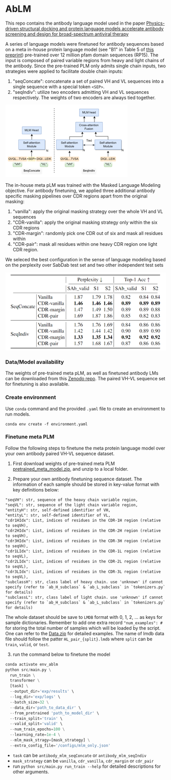 # AbLM
This repo contains the antibody language model used in the paper [Physics-driven structural docking and protein language models accelerate antibody screening and design for broad-spectrum antiviral therapy](https://www.biorxiv.org/content/10.1101/2024.03.01.582176v1)

A series of language models were finetuned for antibody sequences based on a meta in-house protein language model (see "B1" in Table 5 of [this preprint](https://www.ncbi.nlm.nih.gov/pmc/articles/PMC10418537/)) pre-trained over 12 million pfam domain sequences (RP15). The input is composed of paired variable regions from heavy and light chains of the antibody. Since the pre-trained PLM only admits single chain inputs, two strategies were applied to facilitate double chain inputs:

1. "seqConcate": concatenate a set of paired VH and VL sequences into a single sequence with a special token `<SEP>`.
2. "seqIndiv": utilize two encoders admitting VH and VL sequences respectively. The weights of two encoders are always tied together.

![facilitate double chains](illustrations/double_chains.png)

The in-house meta pLM was trained with the Masked Language Modeling objective. For antibody finetuning, we applied three additional antibody specific masking pipelines over CDR regions apart from the original masking:

1. "vanilla": apply the original masking strategy over the whole VH and VL sequences
2. "CDR-vanilla": apply the original masking strategy only within the six CDR regions
3. "CDR-margin": randomly pick one CDR out of six and mask all residues within
4. "CDR-pair": mask all residues within one heavy CDR region one light CDR region.

We seleced the best configuration in the sense of language modeling based on the perplexity over SabDab test set and two other independent test sets

![test performance](illustrations/perf_config.png)

### Data/Model availability
The weights of pre-trained meta pLM, as well as finetuned antibody LMs can be downloaded from this [Zenodo repo](https://doi.org/10.5281/zenodo.10989935). The paired VH-VL sequence set for finetuning is also available.

### Create environment
Use `conda` command and the provided `.yaml` file to create an environment to run models.
```shell
conda env create -f environment.yaml
```

### Finetune meta PLM
Follow the following steps to finetune the meta protein language model over your own antibody paired VH-VL sequence dataset.

1. First download weights of pre-trained meta PLM [pretrained_meta_model.zip](https://zenodo.org/records/10989935), and unzip to a local folder.

2. Prepare your own antibody finetuning sequence dataset. The information of each sample should be stored in key-value format with key definitions below:
```text
"seqVH": str, sequence of the heavy chain variable region,
"seqVL": str, sequence of the light chain variable region,
"entityH": str, self-defined identifier of VH, 
"entityL": str, self-defined identifier of VL,
"cdr1HIdx": List, indices of residues in the CDR-1H region (relative to seqVH),
"cdr2HIdx": List, indices of residues in the CDR-2H region (relative to seqVH),
"cdr3HIdx": List, indices of residues in the CDR-3H region (relative to seqVH),
"cdr1LIdx": List, indices of residues in the CDR-1L region (relative to seqVL),
"cdr2LIdx": List, indices of residues in the CDR-2L region (relative to seqVL),
"cdr3LIdx": List, indices of residues in the CDR-3L region (relative to seqVL),
"subclassH": str, class label of heavy chain. use 'unknown' if cannot specify (refer to `ab_H_subclass` & `ab_L_subclass` in `tokenizers.py` for details)
"subclassL": str, class label of light chain. use 'unknown' if cannot specify (refer to `ab_H_subclass` & `ab_L_subclass` in `tokenizers.py` for details)
```
The whole dataset should be save to `LMDB` format with 0, 1, 2, ... as keys for sample dictionaries. Remember to add one extra record `"num_examples": #` for storing the total number of samples which will be loaded by the script. One can refer to the [Data.zip](https://zenodo.org/records/10989935) for detailed examples. The name of lmdb data file should follow the patter `HL_pair_{split}.lmdb` where `split` can be `train`, `valid`, or `test`.

3. run the command below to finetune the model
```python
conda activate env_ablm
python src/main.py \
  run_train \
  transformer \
  [task] \
  --output_dir='exp/results' \
  --log_dir='exp/logs' \
  --batch_size=32 \
  --data_dir='path_to_data_dir' \
  --from_pretrained 'path_to_model_dir' \
  --train_split='train' \
  --valid_split='valid' \
  --num_train_epochs=100 \
  --learning_rate=1e-4 \
  --mlm_mask_stragy=[mask_strategy] \
  --extra_config_file='/configs/mlm_only.json'
```
* `task` can be `antibody_mlm_seqConcate` or  `antibody_mlm_seqIndiv`
* `mask_strategy` can be `vanilla`, `cdr_vanilla`, `cdr_margin` or `cdr_pair`
* run `python src/main.py run_train --help` for detailed descriptions for other arguments.


